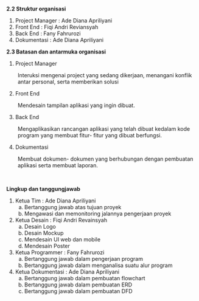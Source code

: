 <p><strong>2.2 Struktur organisasi</strong></p>
<ol>
<li>Project Manager : Ade Diana Apriliyani</li>
<li>Front End : Fiqi Andri Reviansyah</li>
<li>Back End : Fany Fahrurozi</li>
<li>Dokumentasi : Ade Diana Apriliyani</li>
</ol>
<p><strong>2.3 Batasan dan antarmuka organisasi</strong></p>
<ol>
<li>Project Manager</li>
</ol>
<p style="padding-left: 30px;">Interuksi mengenai project yang sedang dikerjaan, menangani konflik antar personal, serta memberikan solusi</p>
<ol start="2">
<li>Front End</li>
</ol>
<p style="padding-left: 30px;">Mendesain tampilan aplikasi yang ingin dibuat.</p>
<ol start="3">
<li>Back End</li>
</ol>
<p style="padding-left: 30px;">Mengaplikasikan rancangan aplikasi yang telah dibuat kedalam kode program yang membuat fitur- fitur yang dibuat berfungsi.</p>
<ol start="4">
<li>Dokumentasi</li>
</ol>
<p style="padding-left: 30px;">Membuat dokumen- dokumen yang berhubungan dengan pembuatan aplikasi serta membuat laporan.</p>
<p>&nbsp;</p>
<p><strong>Lingkup dan tanggungjawab</strong></p>
<ol>
<li>Ketua Tim : Ade Diana Apriliyani
<ol style="list-style-type: lower-alpha;">
<li>Bertanggung jawab atas tujuan proyek</li>
<li>Mengawasi dan memonitoring jalannya pengerjaan proyek</li>
</ol>
</li>
<li>Ketua Desain : Fiqi Andri Revainsyah
<ol style="list-style-type: lower-alpha;">
<li>Desain Logo</li>
<li>Desain Mockup</li>
<li>Mendesain UI web dan mobile</li>
<li>Mendesain Poster</li>
</ol>
</li>
<li>Ketua Programmer : Fany Fahrurozi
<ol style="list-style-type: lower-alpha;">
<li>Bertanggung jawab dalam pengerjaan program</li>
<li>Bertanggung jawab dalam menganalisa suatu alur program</li>
</ol>
</li>
<li>Ketua Dokumentasi : Ade Diana Apriliyani
<ol style="list-style-type: lower-alpha;">
<li>Bertanggung jawab dalam pembuatan flowchart</li>
<li>Bertanggung jawab dalam pembuatan ERD</li>
<li>Bertanggung jawab dalam pembuatan DFD</li>
</ol>
</li>
</ol>